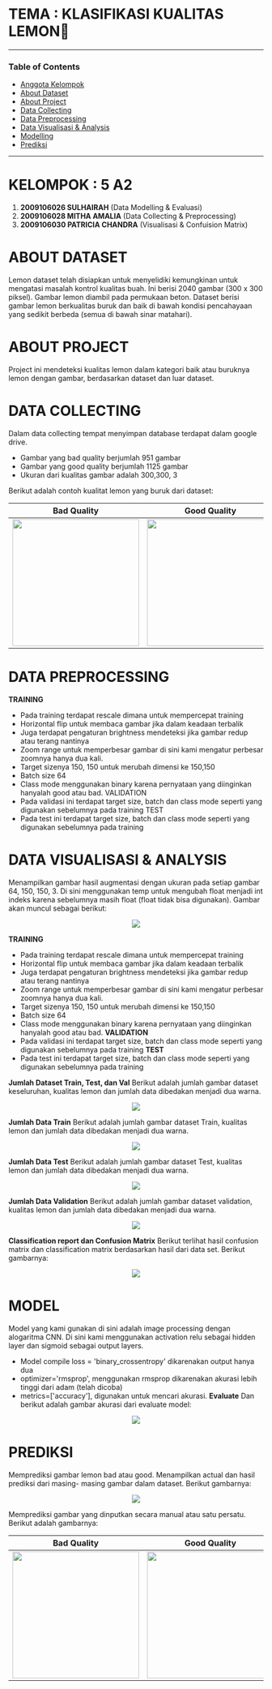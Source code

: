 # **TEMA     : KLASIFIKASI KUALITAS LEMON🍋**
---
### Table of Contents

* [Anggota Kelompok](#chapter1)
* [About Dataset](#chapter2)
* [About Project](#chapter3)
* [Data Collecting](#chapter4)
* [Data Preprocessing](#chapter5)
* [Data Visualisasi & Analysis](#chapter6)
* [Modelling](#chapter7)
* [Prediksi](#chapter8)

---
# **KELOMPOK : 5 A2** <a class="anchor" id="chapter1"></a>
1.   **2009106026 SULHAIRAH** (Data Modelling & Evaluasi)
2.   **2009106028 MITHA AMALIA** (Data Collecting & Preprocessing)
3.   **2009106030 PATRICIA CHANDRA** (Visualisasi & Confuision Matrix)

# **ABOUT DATASET** <a class="anchor" id="chapter2"></a>
Lemon dataset telah disiapkan untuk menyelidiki kemungkinan untuk mengatasi masalah kontrol kualitas buah. Ini berisi 2040 gambar (300 x 300 piksel). Gambar lemon diambil pada permukaan beton. Dataset berisi gambar lemon berkualitas buruk dan baik di bawah kondisi pencahayaan yang sedikit berbeda (semua di bawah sinar matahari).

# **ABOUT PROJECT** <a class="anchor" id="chapter3"></a>
Project ini mendeteksi kualitas lemon dalam kategori baik atau buruknya lemon dengan gambar, berdasarkan dataset dan luar dataset.

# **DATA COLLECTING** <a class="anchor" id="chapter4"></a>
Dalam data collecting tempat menyimpan database terdapat dalam google drive.
-	Gambar yang bad quality berjumlah 951 gambar
-	Gambar yang good quality berjumlah 1125 gambar
-	Ukuran dari kualitas gambar adalah 300,300, 3

Berikut adalah contoh kualitat lemon yang buruk dari dataset:

| Bad Quality | Good Quality |
| ------------ | ------------- |
| <img src="https://github.com/Mithaamalia13/PA_KB_5_A2-20/blob/main/coleccting.PNG" width="250"> | <img src="https://github.com/Mithaamalia13/PA_KB_5_A2-20/blob/main/collectinggood.PNG" width="250">|


# **DATA PREPROCESSING** <a class="anchor" id="chapter5"></a>
**TRAINING**
-	Pada training terdapat rescale dimana untuk mempercepat training
-	Horizontal flip untuk membaca gambar jika dalam keadaan terbalik
-	Juga terdapat pengaturan brightness mendeteksi jika gambar redup atau terang nantinya
-	Zoom range untuk memperbesar gambar di sini kami mengatur perbesar zoomnya hanya dua kali.
-	Target sizenya 150, 150 untuk merubah dimensi ke 150,150
-	Batch size 64
-	Class mode menggunakan binary karena pernyataan yang diinginkan hanyalah good atau bad.
VALIDATION
-	Pada validasi ini terdapat target size, batch dan class mode seperti yang digunakan sebelumnya pada training
TEST
-	Pada test ini terdapat target size, batch dan class mode seperti yang digunakan sebelumnya pada training

# **DATA VISUALISASI & ANALYSIS** <a class="anchor" id="chapter6"></a>
Menampilkan gambar hasil augmentasi dengan ukuran pada setiap gambar 64, 150, 150, 3. Di sini menggunakan temp untuk mengubah float menjadi int indeks karena sebelumnya masih float (float tidak bisa digunakan).
Gambar akan muncul sebagai berikut:

<p align="center">
  <img src="https://github.com/Mithaamalia13/PA_KB_5_A2-20/blob/main/data%20visualisasi.PNG" />
</p>

**TRAINING**
-	Pada training terdapat rescale dimana untuk mempercepat training
-	Horizontal flip untuk membaca gambar jika dalam keadaan terbalik
-	Juga terdapat pengaturan brightness mendeteksi jika gambar redup atau terang nantinya
-	Zoom range untuk memperbesar gambar di sini kami mengatur perbesar zoomnya hanya dua kali.
-	Target sizenya 150, 150 untuk merubah dimensi ke 150,150
-	Batch size 64
-	Class mode menggunakan binary karena pernyataan yang diinginkan hanyalah good atau bad.
**VALIDATION**
-	Pada validasi ini terdapat target size, batch dan class mode seperti yang digunakan sebelumnya pada training
**TEST**
-	Pada test ini terdapat target size, batch dan class mode seperti yang digunakan sebelumnya pada training

**Jumlah Dataset Train, Test, dan Val**
Berikut adalah jumlah gambar dataset keseluruhan, kualitas lemon dan jumlah data dibedakan menjadi dua warna.
<p align="center">
  <img src="https://github.com/Mithaamalia13/PA_KB_5_A2-20/blob/main/Jumlah%20Gambar%20Dataset%20Keseluruhan.png" />
</p>

**Jumlah Data Train**
Berikut adalah jumlah gambar dataset Train, kualitas lemon dan jumlah data dibedakan menjadi dua warna.

<p align="center">
  <img src="https://github.com/Mithaamalia13/PA_KB_5_A2-20/blob/main/Jumlah%20Gambar%20Dataset%20Train.png" />
</p>

**Jumlah Data Test**
Berikut adalah jumlah gambar dataset Test, kualitas lemon dan jumlah data dibedakan menjadi dua warna.

<p align="center">
  <img src="https://github.com/Mithaamalia13/PA_KB_5_A2-20/blob/main/Jumlah%20Gambar%20Dataset%20Test.png" />
</p>

**Jumlah Data Validation**
Berikut adalah jumlah gambar dataset validation, kualitas lemon dan jumlah data dibedakan menjadi dua warna.

<p align="center">
  <img src="https://github.com/Mithaamalia13/PA_KB_5_A2-20/blob/main/Jumlah%20Gambar%20Dataset%20Validation.png" />
</p>

**Classification report dan Confusion Matrix**
Berikut terlihat hasil confusion matrix dan classification matrix berdasarkan hasil dari data set. Berikut gambarnya: 

<p align="center">
  <img src="https://github.com/Mithaamalia13/PA_KB_5_A2-20/blob/main/confuison.PNG" />
</p>

# **MODEL** <a class="anchor" id="chapter7"></a>
  Model yang kami gunakan di sini adalah image processing dengan alogaritma CNN.  Di sini kami menggunakan activation relu sebagai hidden layer dan sigmoid sebagai output layers.  
-	Model compile loss = 'binary_crossentropy' dikarenakan output hanya dua
-	optimizer='rmsprop', menggunakan rmsprop dikarenakan akurasi lebih tinggi dari adam (telah dicoba)
-	metrics=['accuracy'],  digunakan untuk mencari akurasi.
**Evaluate**
Dan berikut adalah gambar akurasi dari evaluate model: 

<p align="center">
  <img src="https://github.com/Mithaamalia13/PA_KB_5_A2-20/blob/main/Evaluate.PNG" />
</p>

# **PREDIKSI** <a class="anchor" id="chapter8"></a>
Memprediksi gambar lemon bad atau good. Menampilkan actual dan hasil prediksi dari masing- masing gambar dalam dataset. Berikut gambarnya:

<p align="center">
  <img src="https://github.com/Mithaamalia13/PA_KB_5_A2-20/blob/main/prediksi.PNG" />
</p>

Memprediksi gambar yang dinputkan secara manual atau satu persatu. Berikut adalah gambarnya: 

| Bad Quality | Good Quality |
| ------------ | ------------- |
| <img src="https://github.com/Mithaamalia13/PA_KB_5_A2-20/blob/main/prediksibad.PNG" width="250"> | <img src="https://github.com/Mithaamalia13/PA_KB_5_A2-20/blob/main/prediksigood.PNG" width="250">|
